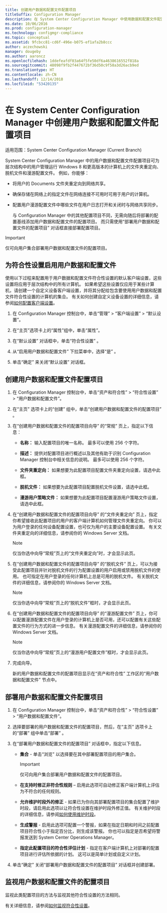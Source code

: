 ```yaml
---
title: 创建用户数据和配置文件配置项目
titleSuffix: Configuration Manager
description: 在 System Center Configuration Manager 中使用数据和配置文件配置项目来管理文件夹重定向、脱机文件和漫游配置文件。
ms.date: 10/06/2016
ms.prod: configuration-manager
ms.technology: configmgr-compliance
ms.topic: conceptual
ms.assetid: 9fcbcc81-cd6f-496e-b075-ef1afa2b8ccc
author: aczechowski
manager: dougeby
ms.author: aaroncz
ms.openlocfilehash: 1ddefeafdf03a64f5fe50df6a4638616552f818a
ms.sourcegitcommit: 48098f9fb2f447672bf36d50c9f58a3d26acb9ed
ms.translationtype: HT
ms.contentlocale: zh-CN
ms.lasthandoff: 12/14/2018
ms.locfileid: "53420135"
---
```

# <a name="create-user-data-and-profiles-configuration-items-in-system-center-configuration-manager"></a>在 System Center Configuration Manager 中创建用户数据和配置文件配置项目

适用范围：System Center Configuration Manager (Current Branch)

System Center Configuration Manager 中的用户数据和配置文件配置项目可为层次结构中的用户管理运行 Windows 8 和更高版本的计算机上的文件夹重定向、脱机文件和漫游配置文件。 例如，你能够：  

- 将用户的 Documents 文件夹重定向到网络共享。  

- 确保存储在网络上的指定文件在网络连接不可用时可用于用户的计算机。  

- 配置用户漫游配置文件中哪些文件在用户日志打开和关闭时与网络共享同步。  

  与 Configuration Manager 中的其他配置项目不同，无需向随后将部署的配置基线添加用户数据和配置文件的配置项目。 而只需使用“部署用户数据和配置文件的配置项目”  对话框直接部署配置项目。  

> [!IMPORTANT]  
>  仅可向用户集合部署用户数据和配置文件的配置项目。  

## <a name="enable-user-data-and-profiles-for-compliance-settings"></a>为符合性设置启用用户数据和配置文件  
 使用以下过程来配置用于用户数据和配置文件符合性设置的默认客户端设置，这些设置将应用于层次结构中的所有计算机。 如果希望这些设置仅应用于某些计算机，请创建一个自定义设备客户端设置，并将其分配给包含要使用用户数据和配置文件符合性设置的计算机的集合。 有关如何创建自定义设备设置的详细信息，请参阅[如何配置客户端设置](../../core/clients/deploy/configure-client-settings.md)。  

1.  在 Configuration Manager 控制台中，单击“管理” > “客户端设置” > “默认设置”。  

4.  在“主页”选项卡上的“属性”组中，单击“属性”。  

5.  在“默认设置”  对话框中，单击“符合性设置” 。  

6.  从“启用用户数据和配置文件”  下拉菜单中，选择“是” 。  

7.  单击“确定”  来关闭“默认设置”  对话框。  

## <a name="create-a-user-data-and-profiles-configuration-item"></a>创建用户数据和配置文件配置项目  

1. 在 Configuration Manager 控制台中，单击“资产和符合性” > “符合性设置” > “用户数据和配置文件”。  

2. 在“主页”  选项卡上的“创建”  组中，单击“创建用户数据和配置文件的配置项目” 。  

3. 在“创建用户数据和配置文件的配置项目向导”  的“常规” 页上，指定以下信息：  

   -   **名称：** 输入配置项目的唯一名称。 最多可以使用 256 个字符。  

   -   **描述：** 提供对配置项目进行概述以及其他有助于识别 Configuration Manager 控制台中相关信息的说明。 最多可以使用 256 个字符。  

   -   **文件夹重定向：** 如果想要为此配置项目配置文件夹重定向设置，请选中此框。  

   -   **脱机文件：** 如果想要为此配置项目配置脱机文件设置，请选中此框。  

   -   **漫游用户策略文件：** 如果想要为此配置项目配置漫游用户策略文件设置，请选中此框。  

4. 在“创建用户数据和配置文件的配置项目向导”  的“文件夹重定向” 页上，指定你希望接收此配置项目的用户的客户端计算机如何管理文件夹重定向。 你可以为用户登录的任何设备配置设置，也可仅为用户的主要设备配置设置。 有关文件夹重定向的详细信息，请参阅你的 Windows Server 文档。  

   > [!NOTE]  
   >  仅当你选中向导“常规”页上的“文件夹重定向”时，才会显示此页。  

5. 在“创建用户数据和配置文件的配置项目向导”  的“脱机文件” 页上，可以为接受此配置项目并针对脱机文件的行为配置设置的用户启用或禁用脱机文件的使用。 也可指定在用户登录的任何计算机上总是可用的脱机文件。 有关脱机文件的详细信息，请参阅你的 Windows Server 文档。  

   > [!NOTE]  
   >  仅当你选中向导“常规”页上的“脱机文件”框时，才会显示此页。  

6. 在“创建用户数据和配置文件的配置项目向导”  的“漫游配置文件” 页上，你可以配置漫游配置文件在用户登录的计算机上是否可用，还可以配置有关这些配置文件的行为方式的进一步信息。 有关漫游配置文件的详细信息，请参阅你的 Windows Server 文档。  

   > [!NOTE]  
   >  仅当你选中向导“常规”页上的“漫游用户配置文件”框时，才会显示此页。  

7. 完成向导。  

   新的用户数据和配置文件的配置项目显示在“资产和符合性”  工作区的“用户数据和配置文件”  节点中。  

## <a name="deploy-a-user-data-and-profiles-configuration-item"></a>部署用户数据和配置文件配置项目  

1.  在 Configuration Manager 控制台中，单击“资产和符合性” > “符合性设置” > “用户数据和配置文件”。  

3.  选择要部署的用户数据和配置文件的配置项目，然后，在“主页”  选项卡上的“部署”  组中单击“部署” 。  

4.  在“部署用户数据和配置文件的配置项目”  对话框中，指定以下信息。  

    -   **集合** - 单击“浏览”  以选择要在其中部署配置项目的用户集合。  

        > [!IMPORTANT]  
        >  仅可向用户集合部署用户数据和配置文件的配置项目。  

    -   **在支持时修正非符合性规则** – 启用此选项可自动修正客户端计算机上评估为不符合的任何规则。  

    -   **允许维护时段外的修正** - 如果已为你向其部署配置项目的集合配置了维护时段，请启用此选项以让符合性设置在维护时段外修正值。 有关维护时段的详细信息，请参阅[如何使用维护时段](../../core/clients/manage/collections/use-maintenance-windows.md)。  

    -   **生成警报** - 启用此选项可配置一个警报，如果在指定日期和时间之前配置项目符合性小于指定百分比，则生成该警报。 你也可以指定是否希望将警报发送到 System Center Operations Manager。  

    -   **指定此配置项目的符合性评估计划** - 指定在客户端计算机上对部署的配置项目进行评估所依据的计划。 这可以是简单计划或自定义计划。  

5.  单击“确定”  关闭“部署用户数据和配置文件的配置项目”  对话框并创建部署。  

## <a name="monitor-a-user-data-and-profiles-configuration-item"></a>监视用户数据和配置文件的配置项目  
 监视此类配置项目的方法与监视其他符合性设置的方法相同。  

 有关详细信息，请参阅[如何监视符合性设置](../../compliance/deploy-use/monitor-compliance-settings.md)。  
